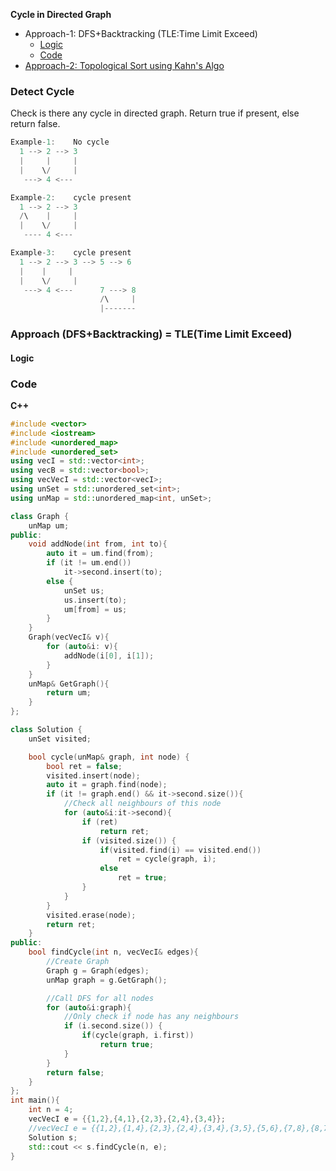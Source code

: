 **Cycle in Directed Graph**
- Approach-1: DFS+Backtracking (TLE:Time Limit Exceed)
  - [Logic](#l)
  - [Code](#c)
- [Approach-2: Topological Sort using Kahn's Algo](/DS_Questions/Data_Structures/Graphs/Toplogical_Sort/Detect_Cycle_using_Topological_Sort_Kahn_algo.md)

### Detect Cycle
Check is there any cycle in directed graph. Return true if present, else return false.
```c
Example-1:    No cycle
  1 --> 2 --> 3
  |     |     |
  |    \/     |
   ---> 4 <---

Example-2:    cycle present
  1 --> 2 --> 3
  /\    |     |
  |    \/     |
   ---- 4 <---

Example-3:    cycle present
  1 --> 2 --> 3 --> 5 --> 6
  |    |     |
  |    \/     |
   ---> 4 <---      7 ---> 8
                    /\     |
                    |-------
```

### Approach (DFS+Backtracking) = TLE(Time Limit Exceed)
<a name=l1></a>
#### Logic


<a name=c1></a>
### Code
**C++**
```cpp
#include <vector>
#include <iostream>
#include <unordered_map>
#include <unordered_set>
using vecI = std::vector<int>;
using vecB = std::vector<bool>;
using vecVecI = std::vector<vecI>;
using unSet = std::unordered_set<int>;
using unMap = std::unordered_map<int, unSet>;

class Graph {
    unMap um;
public:
    void addNode(int from, int to){
        auto it = um.find(from);
        if (it != um.end())
            it->second.insert(to);
        else {
            unSet us;
            us.insert(to);
            um[from] = us;
        }
    }
    Graph(vecVecI& v){
        for (auto&i: v){
            addNode(i[0], i[1]);
        }
    }
    unMap& GetGraph(){
        return um;
    }
};

class Solution {
    unSet visited;

    bool cycle(unMap& graph, int node) {
        bool ret = false;
        visited.insert(node);
        auto it = graph.find(node);
        if (it != graph.end() && it->second.size()){
            //Check all neighbours of this node
            for (auto&i:it->second){
                if (ret)
                    return ret;
                if (visited.size()) {
                    if(visited.find(i) == visited.end())
                        ret = cycle(graph, i);
                    else 
                        ret = true;
                }
            }
        }
        visited.erase(node);
        return ret;
    }
public:
    bool findCycle(int n, vecVecI& edges){
        //Create Graph
        Graph g = Graph(edges);
        unMap graph = g.GetGraph();

        //Call DFS for all nodes
        for (auto&i:graph){
            //Only check if node has any neighbours
            if (i.second.size()) {
                if(cycle(graph, i.first))
                    return true;
            }
        }
        return false;
    }
};
int main(){
    int n = 4;
    vecVecI e = {{1,2},{4,1},{2,3},{2,4},{3,4}};
    //vecVecI e = {{1,2},{1,4},{2,3},{2,4},{3,4},{3,5},{5,6},{7,8},{8,7}};
    Solution s;
    std::cout << s.findCycle(n, e);
}
```
